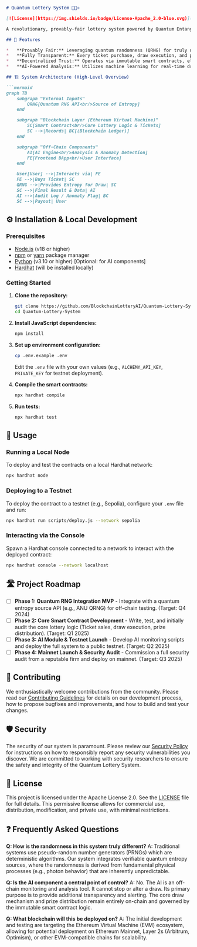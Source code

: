 
```markdown
# Quantum Lottery System 🔗🎲⚛️

[![License](https://img.shields.io/badge/License-Apache_2.0-blue.svg)](https://opensource.org/licenses/Apache-2.0)

A revolutionary, provably-fair lottery system powered by Quantum Entanglement principles and Blockchain technology. This project aims to create a new standard for transparency and trust in digital lotteries by leveraging verifiable quantum randomness and decentralized smart contract execution.

## 🌟 Features

*   **Provably Fair:** Leveraging quantum randomness (QRNG) for truly unpredictable and verifiable results, moving beyond traditional pseudo-random number generators (PRNGs).
*   **Fully Transparent:** Every ticket purchase, draw execution, and prize distribution is immutably recorded on the blockchain for public audit and verification.
*   **Decentralized Trust:** Operates via immutable smart contracts, eliminating central points of failure, control, and manipulation.
*   **AI-Powered Analysis:** Utilizes machine learning for real-time draw analysis, anomaly detection, and monitoring for suspicious patterns.

## 🏗️ System Architecture (High-Level Overview)

```mermaid
graph TB
    subgraph "External Inputs"
        QRNG[Quantum RNG API<br/>Source of Entropy]
    end

    subgraph "Blockchain Layer (Ethereum Virtual Machine)"
        SC[Smart Contract<br/>Core Lottery Logic & Tickets]
        SC -->|Records| BC[(Blockchain Ledger)]
    end

    subgraph "Off-Chain Components"
        AI[AI Engine<br/>Analysis & Anomaly Detection]
        FE[Frontend DApp<br/>User Interface]
    end

    User[User] -->|Interacts via| FE
    FE -->|Buys Ticket| SC
    QRNG -->|Provides Entropy for Draw| SC
    SC -->|Final Result & Data| AI
    AI -->|Audit Log / Anomaly Flag| BC
    SC -->|Payout| User
```

## ⚙️ Installation & Local Development

### Prerequisites
- [Node.js](https://nodejs.org/) (v18 or higher)
- [npm](https://www.npmjs.com/) or [yarn](https://yarnpkg.com/) package manager
- [Python](https://www.python.org/downloads/) (v3.10 or higher) [Optional: for AI components]
- [Hardhat](https://hardhat.org/) (will be installed locally)

### Getting Started
1.  **Clone the repository:**
    ```bash
    git clone https://github.com/BlockchainLotteryAI/Quantum-Lottery-System.git
    cd Quantum-Lottery-System
    ```

2.  **Install JavaScript dependencies:**
    ```bash
    npm install
    ```

3.  **Set up environment configuration:**
    ```bash
    cp .env.example .env
    ```
    Edit the `.env` file with your own values (e.g., `ALCHEMY_API_KEY`, `PRIVATE_KEY` for testnet deployment).

4.  **Compile the smart contracts:**
    ```bash
    npx hardhat compile
    ```

5.  **Run tests:**
    ```bash
    npx hardhat test
    ```

## 🧪 Usage

### Running a Local Node
To deploy and test the contracts on a local Hardhat network:
```bash
npx hardhat node
```

### Deploying to a Testnet
To deploy the contract to a testnet (e.g., Sepolia), configure your `.env` file and run:
```bash
npx hardhat run scripts/deploy.js --network sepolia
```

### Interacting via the Console
Spawn a Hardhat console connected to a network to interact with the deployed contract:
```bash
npx hardhat console --network localhost
```

## 🛣️ Project Roadmap

- [ ] **Phase 1: Quantum RNG Integration MVP** - Integrate with a quantum entropy source API (e.g., ANU QRNG) for off-chain testing. (Target: Q4 2024)
- [ ] **Phase 2: Core Smart Contract Development** - Write, test, and initially audit the core lottery logic (Ticket sales, draw execution, prize distribution). (Target: Q1 2025)
- [ ] **Phase 3: AI Module & Testnet Launch** - Develop AI monitoring scripts and deploy the full system to a public testnet. (Target: Q2 2025)
- [ ] **Phase 4: Mainnet Launch & Security Audit** - Commission a full security audit from a reputable firm and deploy on mainnet. (Target: Q3 2025)

## 🤝 Contributing

We enthusiastically welcome contributions from the community. Please read our [Contributing Guidelines](CONTRIBUTING.md) for details on our development process, how to propose bugfixes and improvements, and how to build and test your changes.

## 🛡️ Security

The security of our system is paramount. Please review our [Security Policy](SECURITY.md) for instructions on how to responsibly report any security vulnerabilities you discover. We are committed to working with security researchers to ensure the safety and integrity of the Quantum Lottery System.

## 📜 License

This project is licensed under the Apache License 2.0. See the [LICENSE](LICENSE) file for full details. This permissive license allows for commercial use, distribution, modification, and private use, with minimal restrictions.

## ❓ Frequently Asked Questions

**Q: How is the randomness in this system truly different?**
A: Traditional systems use pseudo-random number generators (PRNGs) which are deterministic algorithms. Our system integrates verifiable quantum entropy sources, where the randomness is derived from fundamental physical processes (e.g., photon behavior) that are inherently unpredictable.

**Q: Is the AI component a central point of control?**
A: No. The AI is an off-chain monitoring and analysis tool. It cannot stop or alter a draw. Its primary purpose is to provide additional transparency and alerting. The core draw mechanism and prize distribution remain entirely on-chain and governed by the immutable smart contract logic.

**Q: What blockchain will this be deployed on?**
A: The initial development and testing are targeting the Ethereum Virtual Machine (EVM) ecosystem, allowing for potential deployment on Ethereum Mainnet, Layer 2s (Arbitrum, Optimism), or other EVM-compatible chains for scalability.
```

